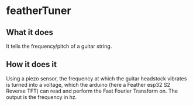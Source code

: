 # featherTuner

## What it does

It tells the frequency/pitch of a guitar string.

## How it does it

Using a piezo sensor, the frequency at which the guitar headstock vibrates is turned into a voltage, which the arduino (here a Feather esp32 S2 Reverse TFT) can read and perform the Fast Fourier Transform on. The output is the frequency in hz.

